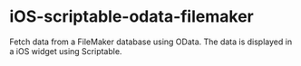 # iOS-scriptable-odata-filemaker
Fetch data from a FileMaker database using OData. The data is displayed in a iOS widget using Scriptable.
